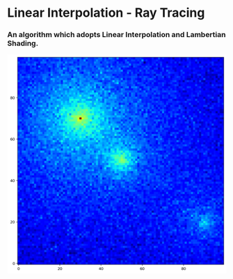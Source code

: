 
# **Linear Interpolation - Ray Tracing**
### An algorithm which adopts Linear Interpolation and Lambertian Shading.
<p align="center">
  <img src="https://github.com/sourestdeeds/dataSciencePortfolio/blob/main/dataScienceAlgorithms/Gaussian%20Noise%20-%20Galaxy%20Simulation/output.png">
</p>
